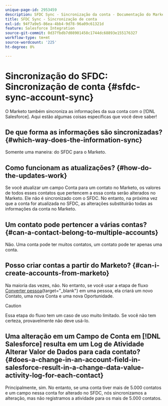 ```yaml
---
unique-page-id: 2953459
description: SFDC Sync - Sincronização da conta - Documentação do Marketo - Documentação do produto
title: SFDC Sync - Sincronização de conta
exl-id: 94f7a9e5-86ea-4bb4-9d78-96a09c61321d
feature: Salesforce Integration
source-git-commit: 0d37fbdb7d08901458c1744dc68893e155176327
workflow-type: tm+mt
source-wordcount: '225'
ht-degree: 0%

---
```


# Sincronização do SFDC: Sincronização de conta {#sfdc-sync-account-sync}

O Marketo também sincroniza as informações da sua conta com o [!DNL Salesforce]. Aqui estão algumas coisas específicas que você deve saber!

## De que forma as informações são sincronizadas? {#which-way-does-the-information-sync}

Somente uma maneira: do SFDC para o Marketo.

## Como funcionam as atualizações? {#how-do-the-updates-work}

Se você atualizar um campo Conta para um contato no Marketo, os valores de todos esses contatos que pertencem a essa conta serão alterados no Marketo. Ele não é sincronizado com o SFDC. No entanto, na próxima vez que a conta for atualizada no SFDC, as alterações substituirão todas as informações da conta no Marketo.

## Um contato pode pertencer a várias contas?  {#can-a-contact-belong-to-multiple-accounts}

Não. Uma conta pode ter muitos contatos, um contato pode ter apenas uma conta.

## Posso criar contas a partir do Marketo? {#can-i-create-accounts-from-marketo}

Na maioria das vezes, não. No entanto, se você usar a etapa de fluxo [Converter pessoa](/help/marketo/product-docs/core-marketo-concepts/smart-campaigns/flow-actions/convert-person.md){target="_blank"} em uma pessoa, ela criará um novo Contato, uma nova Conta e uma nova Oportunidade.

>[!CAUTION]
>
>Essa etapa do fluxo tem um caso de uso muito limitado. Se você não tem certeza, provavelmente não deve usá-lo.

## Uma alteração em um Campo de Conta em [!DNL Salesforce] resulta em um Log de Atividade Alterar Valor de Dados para cada contato?  {#does-a-change-in-an-account-field-in-salesforce-result-in-a-change-data-value-activity-log-for-each-contact}

Principalmente, sim. No entanto, se uma conta tiver mais de 5.000 contatos e um campo nessa conta for alterado no SFDC, nós sincronizamos a alteração, mas não registramos a atividade para os mais de 5.000 contatos.
